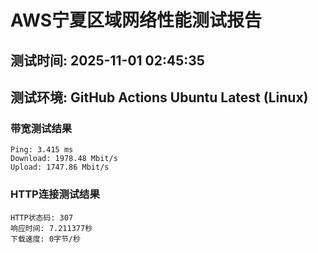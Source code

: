 # AWS宁夏区域网络性能测试报告
## 测试时间: 2025-11-01 02:45:35
## 测试环境: GitHub Actions Ubuntu Latest (Linux)

### 带宽测试结果
```
Ping: 3.415 ms
Download: 1978.48 Mbit/s
Upload: 1747.86 Mbit/s
```

### HTTP连接测试结果
```
HTTP状态码: 307
响应时间: 7.211377秒
下载速度: 0字节/秒
```

